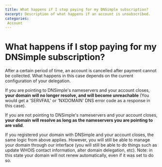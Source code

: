 ```yaml
---
title: What happens if I stop paying for my DNSimple subscription?
excerpt: Description of what happens if an account is unsubscribed. 
categories:
 Account
---
```


# What happens if I stop paying for my DNSimple subscription?

After a certain period of time, an account is cancelled after payment cannot be collected. What happens in this case depends on the current configuration of your delegation. 

If you are pointing to DNSimple's nameservers and your account closes, **your domain will no longer resolve, and will become unreachable** (You would get a 'SERVFAIL' or 'NXDOMAIN' DNS error code as a response in this case). 

If you are not pointing to DNSimple's nameservers and your account closes, **your domain will resolve as long as the nameservers you are pointing to are valid**. 

If you registered your domain with DNSimple and your account closes, the same logic from above applies. However, you will still be able to manage your domain through our interface (you will still be able to do things such as update WHOIS contact information, alter domain delegation, etc). <note>Note: in this state your domain will not renew automatically, even if it was set to do so.</note>

